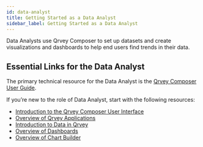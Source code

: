 ```yaml
---
id: data-analyst
title: Getting Started as a Data Analyst
sidebar_label: Getting Started as a Data Analyst
---
```


Data Analysts use Qrvey Composer to set up datasets and create visualizations and dashboards to help end users find trends in their data.

## Essential Links for the Data Analyst
The primary technical resource for the Data Analyst is the [Qrvey Composer User Guide](../../composer/introduction-to-qrvey-composer.md). 

If you’re new to the role of Data Analyst, start with the following resources:
* [Introduction to the Qrvey Composer User Interface](../../composer/introduction-to-user-interface.md)
* [Overview of Qrvey Applications](../../composer/applications/overview-of-applications.md)
* [Introduction to Data in Qrvey](../../composer/data/introduction-to-data-in-qrvey.md)
* [Overview of Dashboards](../../composer/dashboards/overview-of-dashboards.md)
* [Overview of Chart Builder](../../composer/charts/overview-of-chart-builder.md)
